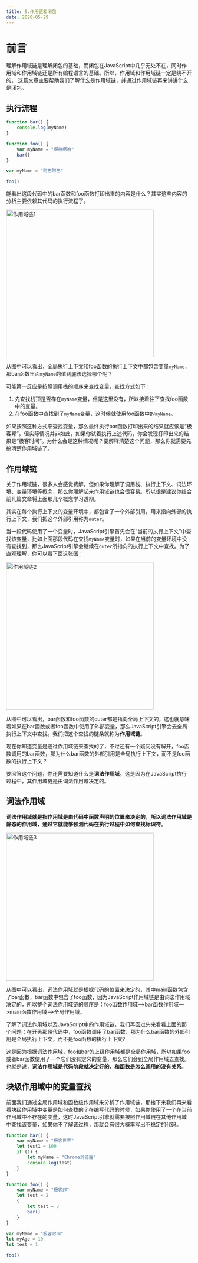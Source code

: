```yaml
---
title: 9.作用链和闭包
date: 2020-05-29
---
```


# 前言
理解作⽤域链是理解闭包的基础，⽽闭包在JavaScript中⼏乎⽆处不在，同时作⽤域和作⽤域链还是所有编程语⾔的基础。所以，作⽤域和作⽤域链⼀定是绕不开的。
这篇文章主要帮助我们了解什么是作⽤域链，并通过作⽤域链再来讲讲什么是闭包。

## 执⾏流程

```js 
function bar() {
    console.log(myName)
}

function foo() {
    var myName = "啊哈啊哈"
    bar()
}

var myName = "阿巴阿巴"

foo()
```

能看出这段代码中的bar函数和foo函数打印出来的内容是什么？其实这些内容的分析主要依赖其代码的执行流程了。

<img :src="$withBase('/image/作用域链1.png')" alt="作用域链1"  height='400'/>

从图中可以看出，全局执⾏上下⽂和foo函数的执⾏上下⽂中都包含变量`myName`，那bar函数⾥⾯`myName`的值到底该选择哪个呢？

可能第⼀反应是按照调⽤栈的顺序来查找变量，查找⽅式如下：

1. 先查找栈顶是否存在`myName`变量，但是这⾥没有，所以接着往下查找foo函数中的变量。
2. 在foo函数中查找到了`myName`变量，这时候就使⽤foo函数中的`myName`。

如果按照这种⽅式来查找变量，那么最终执⾏bar函数打印出来的结果就应该是“极客邦”。但实际情况并⾮如此，如果你试着执⾏上述代码，你会发现打印出来的结果是“极客时间”。为什么会是这种情况呢？要解释清楚这个问题，那么你就需要先搞清楚作⽤域链了。

## 作⽤域链

关于作⽤域链，很多⼈会感觉费解，但如果你理解了调⽤栈、执⾏上下⽂、词法环境、变量环境等概念，那么你理解起来作⽤域链也会很容易。所以很是建议你结合前⼏篇⽂章将上⾯那⼏个概念学习透彻。

其实在每个执⾏上下⽂的变量环境中，都包含了⼀个外部引⽤，⽤来指向外部的执⾏上下⽂，我们把这个外部引⽤称为`outer`。

当⼀段代码使⽤了⼀个变量时，JavaScript引擎⾸先会在“当前的执⾏上下⽂”中查找该变量，⽐如上⾯那段代码在查找`myName`变量时，如果在当前的变量环境中没有查找到，那么JavaScript引擎会继续在`outer`所指向的执⾏上下⽂中查找。为了直观理解，你可以看下⾯这张图：

<img :src="$withBase('/image/作用域链2.png')" alt="作用域链2"  height='400'/>

从图中可以看出，bar函数和foo函数的outer都是指向全局上下⽂的，这也就意味着如果在bar函数或者foo函数中使⽤了外部变量，那么JavaScript引擎会去全局执⾏上下⽂中查找。我们把这个查找的链条就称为**作⽤域链**。

现在你知道变量是通过作⽤域链来查找的了，不过还有⼀个疑问没有解开，foo函数调⽤的bar函数，那为什么bar函数的外部引⽤是全局执⾏上下⽂，⽽不是foo函数的执⾏上下⽂？

要回答这个问题，你还需要知道什么是**词法作⽤域**。这是因为在JavaScript执⾏过程中，其作⽤域链是由词法作⽤域决定的。

## 词法作⽤域

**词法作⽤域就是指作⽤域是由代码中函数声明的位置来决定的，所以词法作⽤域是静态的作⽤域，通过它就能够预测代码在执⾏过程中如何查找标识符。**

<img :src="$withBase('/image/作用域链3.png')" alt="作用域链3"  height='400'/>

从图中可以看出，词法作⽤域就是根据代码的位置来决定的，其中main函数包含了bar函数，bar函数中包含了foo函数，因为JavaScript作⽤域链是由词法作⽤域决定的，所以整个词法作⽤域链的顺序是：foo函数作⽤域—>bar函数作⽤域—>main函数作⽤域—>全局作⽤域。

了解了词法作⽤域以及JavaScript中的作⽤域链，我们再回过头来看看上⾯的那个问题：在开头那段代码中，foo函数调⽤了bar函数，那为什么bar函数的外部引⽤是全局执⾏上下⽂，⽽不是foo函数的执⾏上下⽂?

这是因为根据词法作⽤域，foo和bar的上级作⽤域都是全局作⽤域，所以如果foo或者bar函数使⽤了⼀个它们没有定义的变量，那么它们会到全局作⽤域去查找。也就是说，**词法作⽤域是代码阶段就决定好的，和函数是怎么调⽤的没有关系**。

## 块级作⽤域中的变量查找

前⾯我们通过全局作⽤域和函数级作⽤域来分析了作⽤域链，那接下来我们再来看看块级作⽤域中变量是如何查找的？在编写代码的时候，如果你使⽤了⼀个在当前作⽤域中不存在的变量，这时JavaScript引擎就需要按照作⽤域链在其他作⽤域中查找该变量，如果你不了解该过程，那就会有很⼤概率写出不稳定的代码。

```js
function bar() {
    var myName = "极客世界"
    let test1 = 100
    if (1) {
        let myName = "Chrome浏览器"
        console.log(test)
    }
}

function foo() {
    var myName = "极客邦"
    let test = 2
    {
        let test = 3
        bar()
    }
}

var myName = "极客时间"
let myAge = 10
let test = 1

foo()
```


